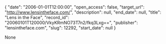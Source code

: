 {
  "date": "2006-01-01T12:00:00", 
  "open_access": false, 
  "target_url": "http://www.lensintheface.com/", 
  "description": null, 
  "end_date": null, 
  "title": "Lens in the Face", 
  "record_id": "20060101T120000/VkyKRmNO73T7n2/fkq3Lxg==", 
  "publisher": "lensintheface.com", 
  "slug": 12292, 
  "start_date": null
}

None